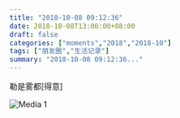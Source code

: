 ```yaml
---
title: "2018-10-08 09:12:36"
date: 2018-10-08T13:00:00+08:00
draft: false
categories: ["moments","2018","2018-10"]
tags: ["朋友圈","生活记录"]
summary: "2018-10-08 09:12:36..."
---
```


勒是雾都[得意]

![Media 1](/Moments/photos/2018-10-08/201810080912360.jpg)

